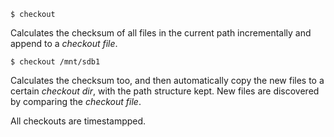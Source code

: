     $ checkout

Calculates the checksum of all files in the current path incrementally and append to a *checkout file*.

    $ checkout /mnt/sdb1

Calculates the checksum too, and then automatically copy the new files to a
certain *checkout dir*, with the path structure kept. New files are discovered
by comparing the *checkout file*.

All checkouts are timestampped.
